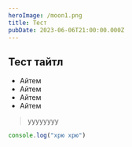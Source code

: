```yaml
---
heroImage: /moon1.png
title: Тест
pubDate: 2023-06-06T21:00:00.000Z
---
```


## Тест тайтл

* Айтем
* Айтем
* Айтем
* Айтем

> уууууууу

```javascript
console.log("хрю хрю")
```
